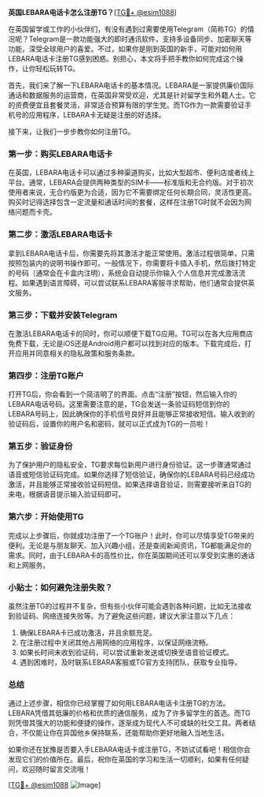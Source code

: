 **英国LEBARA电话卡怎么注册TG？**[[TG💪+ @esim1088](https://t.me/s/esim1088)]

在英国留学或工作的小伙伴们，有没有遇到过需要使用Telegram（简称TG）的情况呢？Telegram是一款功能强大的即时通讯软件，支持多设备同步、加密聊天等功能，深受全球用户的喜爱。不过，如果你是刚到英国的新手，可能对如何用LEBARA电话卡注册TG感到困惑。别担心，本文将手把手教你如何完成这个操作，让你轻松玩转TG。

首先，我们来了解一下LEBARA电话卡的基本情况。LEBARA是一家提供廉价国际通话和数据服务的运营商，在英国非常受欢迎，尤其是针对留学生和外籍人士。它的资费便宜且套餐灵活，非常适合预算有限的学生党。而TG作为一款需要验证手机号的应用程序，LEBARA卡无疑是注册的好选择。

接下来，让我们一步步教你如何注册TG。

### **第一步：购买LEBARA电话卡**
在英国，LEBARA电话卡可以通过多种渠道购买，比如大型超市、便利店或者线上平台。通常，LEBARA会提供两种类型的SIM卡——标准版和无合约版。对于初次使用者来说，无合约版更为合适，因为它不需要绑定任何长期合同，灵活性更高。购买时记得选择包含一定流量和通话时间的套餐，这样在注册TG时就不会因为网络问题而卡壳。

### **第二步：激活LEBARA电话卡**
拿到LEBARA电话卡后，你需要先将其激活才能正常使用。激活过程很简单，只需按照包装内的说明书操作即可。一般情况下，你需要将卡插入手机，然后拨打特定的号码（通常会在卡盒内注明），系统会自动提示你输入个人信息并完成激活流程。如果遇到语言障碍，可以尝试联系LEBARA客服寻求帮助，他们通常会提供英文服务。

### **第三步：下载并安装Telegram**
在激活LEBARA电话卡的同时，你可以顺便下载TG应用。TG可以在各大应用商店免费下载，无论是iOS还是Android用户都可以找到对应的版本。下载完成后，打开应用并同意相关的隐私政策和服务条款。

### **第四步：注册TG账户**
打开TG后，你会看到一个简洁明了的界面。点击“注册”按钮，然后输入你的LEBARA电话号码。这里需要注意的是，TG会发送一条验证码短信到你的LEBARA号码上，因此确保你的手机信号良好并且能够正常接收短信。输入收到的验证码后，设置你的用户名和密码，就可以正式成为TG的一员啦！

### **第五步：验证身份**
为了保护用户的隐私安全，TG要求每位新用户进行身份验证。这一步骤通常通过语音或短信验证码完成。如果你选择了短信验证，确保你的LEBARA号码已经成功激活，并且能够正常接收验证码短信。如果选择语音验证，则需要接听来自TG的来电，根据语音提示输入验证码即可。

### **第六步：开始使用TG**
完成以上步骤后，你就成功注册了一个TG账户！此时，你可以尽情享受TG带来的便利。无论是与朋友聊天、加入兴趣小组，还是查阅新闻资讯，TG都能满足你的需求。同时，由于LEBARA卡的高性价比，你在英国期间还可以享受到实惠的通话和上网服务。

### **小贴士：如何避免注册失败？**
虽然注册TG的过程并不复杂，但有些小伙伴可能会遇到各种问题，比如无法接收到验证码、网络连接失败等。为了避免这些问题，建议大家注意以下几点：
1. 确保LEBARA卡已成功激活，并且余额充足。
2. 在注册过程中关闭其他占用网络的应用程序，以保证网络流畅。
3. 如果长时间未收到验证码，可以尝试重新发送或切换至语音验证模式。
4. 遇到困难时，及时联系LEBARA客服或TG官方支持团队，获取专业指导。

### **总结**
通过上述步骤，相信你已经掌握了如何用LEBARA电话卡注册TG的方法。LEBARA凭借其低廉的价格和优质的通信服务，成为了许多留学生的首选。而TG则凭借其强大的功能和便捷的操作，逐渐成为现代人不可或缺的社交工具。两者结合，不仅能让你在异国他乡保持联系，还能帮助你更好地融入当地生活。

如果你还在犹豫是否要入手LEBARA电话卡或注册TG，不妨试试看吧！相信你会发现它们的价值所在。最后，祝你在英国的学习和生活一切顺利，如果有任何疑问，欢迎随时留言交流哦！

[[TG💪+ @esim1088](https://t.me/s/esim1088) ![Image](https://i.postimg.cc/4NQfJmqS/Snipaste-2025-05-13-00-14-12.png)]